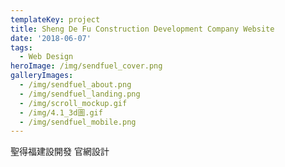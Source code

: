 ```yaml
---
templateKey: project
title: Sheng De Fu Construction Development Company Website
date: '2018-06-07'
tags:
  - Web Design
heroImage: /img/sendfuel_cover.png
galleryImages:
  - /img/sendfuel_about.png
  - /img/sendfuel_landing.png
  - /img/scroll_mockup.gif
  - /img/4.1_3d圖.gif
  - /img/sendfuel_mobile.png
---
```

聖得福建設開發 官網設計

